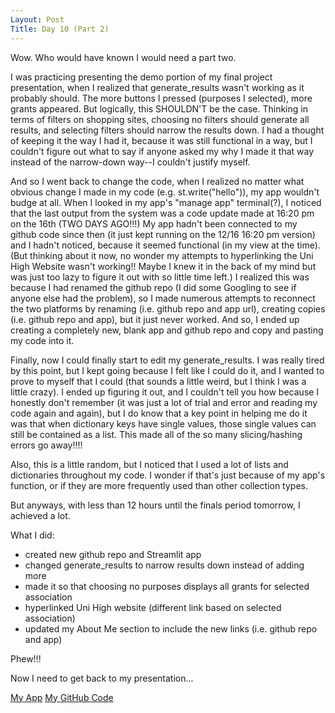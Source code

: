 ```yaml
---
Layout: Post
Title: Day 10 (Part 2)
---
```


Wow. Who would have known I would need a part two.

I was practicing presenting the demo portion of my final project presentation, when I realized that generate_results wasn't working as it probably should.
The more buttons I pressed (purposes I selected), more grants appeared. But logically, this SHOULDN'T be the case.
Thinking in terms of filters on shopping sites, choosing no filters should generate all results, and selecting filters should narrow the results down.
I had a thought of keeping it the way I had it, because it was still functional in a way, but I couldn't figure out what to say if anyone asked my why I made it that way instead of the narrow-down way--I couldn't justify myself.

And so I went back to change the code, when I realized no matter what obvious change I made in my code (e.g. st.write("hello")), my app wouldn't budge at all.
When I looked in my app's "manage app" terminal(?), I noticed that the last output from the system was a code update made at 16:20 pm on the 16th (TWO DAYS AGO!!!)
My app hadn't been connected to my github code since then (it just kept running on the 12/16 16:20 pm version) and I hadn't noticed, because it seemed functional (in my view at the time).
(But thinking about it now, no wonder my attempts to hyperlinking the Uni High Website wasn't working!! Maybe I knew it in the back of my mind but was just too lazy to figure it out with so little time left.)
I realized this was because I had renamed the github repo (I did some Googling to see if anyone else had the problem), so I made numerous attempts to reconnect the two platforms by renaming (i.e. github repo and app url), creating copies (i.e. github repo and app), but it just never worked.
And so, I ended up creating a completely new, blank app and github repo and copy and pasting my code into it.

Finally, now I could finally start to edit my generate_results.
I was really tired by this point, but I kept going because I felt like I could do it, and I wanted to prove to myself that I could (that sounds a little weird, but I think I was a little crazy).
I ended up figuring it out, and I couldn't tell you how because I honestly don't remember (it was just a lot of trial and error and reading my code again and again),
but I do know that a key point in helping me do it was that when dictionary keys have single values, those single values can still be contained as a list. This made all of the so many slicing/hashing errors go away!!!!

Also, this is a little random, but I noticed that I used a lot of lists and dictionaries throughout my code. I wonder if that's just because of my app's function, or if they are more frequently used than other collection types. 

But anyways, with less than 12 hours until the finals period tomorrow, I achieved a lot.


What I did:
- created new github repo and Streamlit app
- changed generate_results to narrow results down instead of adding more
- made it so that choosing no purposes displays all grants for selected association
- hyperlinked Uni High website (different link based on selected association)
- updated my About Me section to include the new links (i.e. github repo and app)

Phew!!!

Now I need to get back to my presentation...

[My App](https://uni-high-grant-matcher.streamlit.app/)
[My GitHub Code](https://github.com/irenekim08/uni-high-grant-matcher/blob/0be51685bf12b21604955373cb2e0e4e583c41e1/streamlit_app.py)
